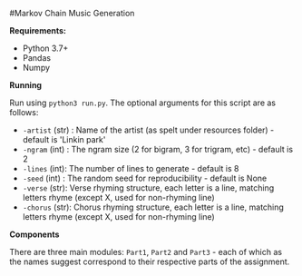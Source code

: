 #Markov Chain Music Generation

**Requirements:**
* Python 3.7+
* Pandas
* Numpy

**Running**

Run using `python3 run.py`. The optional arguments for this script are as follows:

* `-artist` (str) : Name of the artist (as spelt under resources folder) - default is 'Linkin park'
* `-ngram` (int) : The ngram size (2 for bigram, 3 for trigram, etc) - default is 2
* `-lines` (int): The number of lines to generate - default is 8
* `-seed` (int) : The random seed for reproducibility - default is None
* `-verse` (str): Verse rhyming structure, each letter is a line, matching letters rhyme (except X, used for non-rhyming line)
* `-chorus` (str): Chorus rhyming structure, each letter is a line, matching letters rhyme (except X, used for non-rhyming line)

**Components**

There are three main modules: `Part1`, `Part2` and `Part3` - each of which as the names suggest correspond to their respective parts of the assignment.



